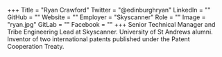 +++
Title = "Ryan Crawford"
Twitter = "@edinburghryan"
LinkedIn = ""
GitHub = ""
Website = ""
Employer = "Skyscanner"
Role = ""
Image = "ryan.jpg"
GitLab = ""
Facebook = ""
+++
Senior Technical Manager and Tribe Engineering Lead at Skyscanner. University of St Andrews alumni. Inventor of two international patents published under the Patent Cooperation Treaty.